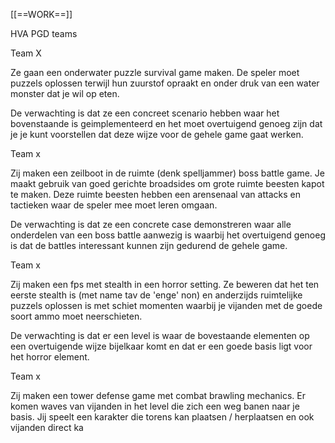 [[==WORK==]]

HVA PGD teams

Team X

Ze gaan een onderwater puzzle survival game maken. De speler moet puzzels oplossen terwijl hun zuurstof opraakt en onder druk van een water monster dat je wil op eten. 

De verwachting is dat ze een concreet scenario hebben waar het bovenstaande is geimplementeerd en het moet overtuigend genoeg zijn dat je je kunt voorstellen dat deze wijze voor de gehele game gaat werken.

Team x

Zij maken een zeilboot in de ruimte (denk spelljammer) boss battle game. Je maakt gebruik van goed gerichte broadsides om grote ruimte beesten kapot te maken. Deze ruimte beesten hebben een arensenaal van attacks en tactieken waar de speler mee moet leren omgaan.

De verwachting is dat ze een concrete case demonstreren waar alle onderdelen van een boss battle aanwezig is waarbij het overtuigend genoeg is dat de battles interessant kunnen zijn gedurend de gehele game.

Team x

Zij maken een fps met stealth in een horror setting. Ze beweren dat het ten eerste stealth is (met name tav de 'enge' non) en anderzijds ruimtelijke puzzels oplossen is met schiet momenten waarbij je vijanden met de goede soort ammo moet neerschieten. 

De verwachting is dat er een level is waar de bovestaande elementen op een overtuigende wijze bijelkaar komt en dat er een goede basis ligt voor het horror element.

Team x

Zij maken een tower defense game met combat brawling mechanics. Er komen waves van vijanden in het level die zich een weg banen naar je basis. Jij speelt een karakter die torens kan plaatsen / herplaatsen en ook vijanden direct ka